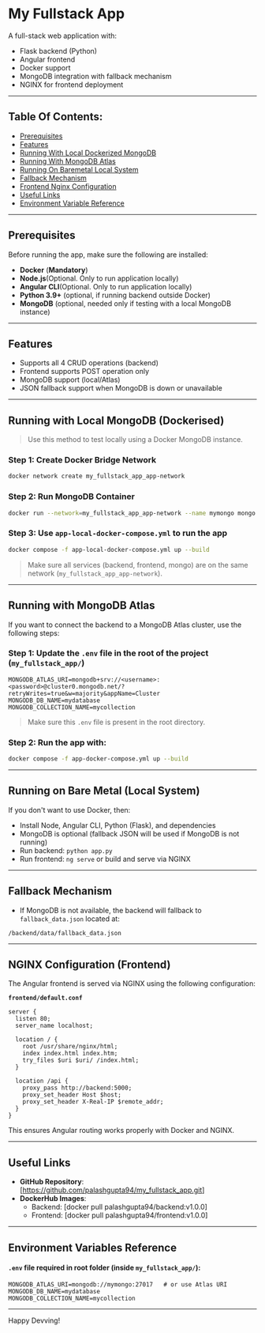 # My Fullstack App 

A full-stack web application with:

- Flask backend (Python)
- Angular frontend
- Docker support
- MongoDB integration with fallback mechanism
- NGINX for frontend deployment

---

## Table Of Contents:
* [Prerequisites](#prerequisites)
* [Features](#features)
* [Running With Local Dockerized MongoDB](#running-with-local-mongodb-dockerised)
* [Running With MongoDB Atlas](#running-with-mongodb-atlas)
* [Running On Baremetal Local System](#running-on-bare-metal-local-system)
* [Fallback Mechanism](#fallback-mechanism)
* [Frontend Nginx Configuration](#nginx-configuration-frontend)
* [Useful Links](#useful-links)
* [Environment Variable Reference](#environment-variables-reference)

---

## Prerequisites

Before running the app, make sure the following are installed:

- **Docker** (**Mandatory**)
- **Node.js**(Optional. Only to run application locally)
- **Angular CLI**(Optional. Only to run application locally)
- **Python 3.9+** (optional, if running backend outside Docker)
- **MongoDB** (optional, needed only if testing with a local MongoDB instance)

---

## Features

- Supports all 4 CRUD operations (backend)
- Frontend supports POST operation only
- MongoDB support (local/Atlas)
- JSON fallback support when MongoDB is down or unavailable

---

## Running with Local MongoDB (Dockerised)

> Use this method to test locally using a Docker MongoDB instance.

### Step 1: Create Docker Bridge Network

```bash
docker network create my_fullstack_app_app-network
```

### Step 2: Run MongoDB Container

```bash
docker run --network=my_fullstack_app_app-network --name mymongo mongo:latest
```

### Step 3: Use `app-local-docker-compose.yml` to run the app

```bash
docker compose -f app-local-docker-compose.yml up --build
```

> Make sure all services (backend, frontend, mongo) are on the same network (`my_fullstack_app_app-network`).

---

## Running with MongoDB Atlas

If you want to connect the backend to a MongoDB Atlas cluster, use the following steps:

### Step 1: Update the `.env` file in the root of the project (`my_fullstack_app/`)

```env
MONGODB_ATLAS_URI=mongodb+srv://<username>:<password>@cluster0.mongodb.net/?retryWrites=true&w=majority&appName=Cluster
MONGODB_DB_NAME=mydatabase
MONGODB_COLLECTION_NAME=mycollection
```

> Make sure this `.env` file is present in the root directory.

### Step 2: Run the app with:

```bash
docker compose -f app-docker-compose.yml up --build
```

---

## Running on Bare Metal (Local System)

If you don't want to use Docker, then:

- Install Node, Angular CLI, Python (Flask), and dependencies
- MongoDB is optional (fallback JSON will be used if MongoDB is not running)
- Run backend: `python app.py`
- Run frontend: `ng serve` or build and serve via NGINX

---

## Fallback Mechanism

- If MongoDB is not available, the backend will fallback to `fallback_data.json` located at:

```
/backend/data/fallback_data.json
```

---

## NGINX Configuration (Frontend)

The Angular frontend is served via NGINX using the following configuration:

**`frontend/default.conf`**

```nginx
server {
  listen 80;
  server_name localhost;

  location / {
    root /usr/share/nginx/html;
    index index.html index.htm;
    try_files $uri $uri/ /index.html;
  }

  location /api {
    proxy_pass http://backend:5000;
    proxy_set_header Host $host;
    proxy_set_header X-Real-IP $remote_addr;
  }
}
```

This ensures Angular routing works properly with Docker and NGINX.

---

## Useful Links

- **GitHub Repository**: [https://github.com/palashgupta94/my_fullstack_app.git]
- **DockerHub Images**:
  - Backend: [docker pull palashgupta94/backend:v1.0.0]
  - Frontend: [docker pull palashgupta94/frontend:v1.0.0]

---

## Environment Variables Reference

#### `.env` file required in root folder (inside `my_fullstack_app/`):

```env
MONGODB_ATLAS_URI=mongodb://mymongo:27017   # or use Atlas URI
MONGODB_DB_NAME=mydatabase
MONGODB_COLLECTION_NAME=mycollection
```

---

Happy Devving!
